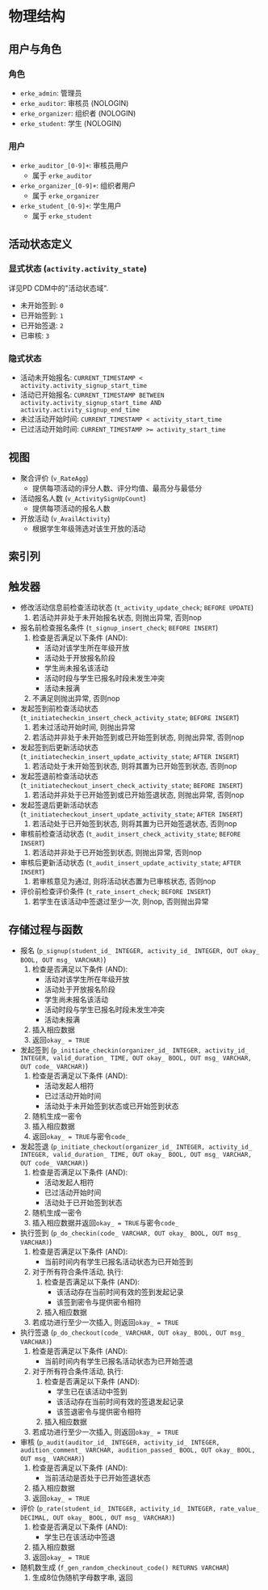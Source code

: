 # 物理结构

## 用户与角色

### 角色

* `erke_admin`: 管理员
* `erke_auditor`: 审核员 (NOLOGIN)
* `erke_organizer`: 组织者 (NOLOGIN)
* `erke_student`: 学生 (NOLOGIN)

### 用户

* `erke_auditor_[0-9]+`: 审核员用户
  * 属于 `erke_auditor`
* `erke_organizer_[0-9]+`: 组织者用户
  * 属于 `erke_organizer`
* `erke_student_[0-9]+`:  学生用户
  * 属于 `erke_student`

## 活动状态定义

### 显式状态 (`activity.activity_state`)

详见PD CDM中的"活动状态域".

* 未开始签到: `0`
* 已开始签到: `1`
* 已开始签退: `2`
* 已审核: `3`

### 隐式状态

* 活动未开始报名: `CURRENT_TIMESTAMP < activity.activity_signup_start_time`
* 活动已开始报名: `CURRENT_TIMESTAMP BETWEEN activity.activity_signup_start_time AND activity.activity_signup_end_time`
* 未过活动开始时间: `CURRENT_TIMESTAMP < activity_start_time`
* 已过活动开始时间: `CURRENT_TIMESTAMP >= activity_start_time`

## 视图

* 聚合评价 (`v_RateAgg`)
  * 提供每项活动的评分人数、评分均值、最高分与最低分
* 活动报名人数 (`v_ActivitySignUpCount`)
  * 提供每项活动的报名人数
* 开放活动 (`v_AvailActivity`)
  * 根据学生年级筛选对该生开放的活动

## 索引列

## 触发器

* 修改活动信息前检查活动状态 (`t_activity_update_check`; `BEFORE UPDATE`)
  1. 若活动并非处于未开始报名状态, 则抛出异常, 否则nop
* 报名前检查报名条件 (`t_signup_insert_check`; `BEFORE INSERT`)
  1. 检查是否满足以下条件 (AND):
     * 活动对该学生所在年级开放
     * 活动处于开放报名阶段
     * 学生尚未报名该活动
     * 活动时段与学生已报名时段未发生冲突
     * 活动未报满
  2. 不满足则抛出异常, 否则nop
* 发起签到前检查活动状态 (`t_initiatecheckin_insert_check_activity_state`; `BEFORE INSERT`)
  1. 若未过活动开始时间, 则抛出异常
  2. 若活动并非处于未开始签到或已开始签到状态, 则抛出异常, 否则nop
* 发起签到后更新活动状态 (`t_initiatecheckin_insert_update_activity_state`; `AFTER INSERT`)
  1. 若活动处于未开始签到状态, 则将其置为已开始签到状态, 否则nop
* 发起签退前检查活动状态 (`t_initiatecheckout_insert_check_activity_state`; `BEFORE INSERT`)
  1. 若活动并非处于已开始签到或已开始签退状态, 则抛出异常, 否则nop
* 发起签退后更新活动状态 (`t_initiatecheckout_insert_update_activity_state`; `AFTER INSERT`)
  1. 若活动处于已开始签到状态, 则将其置为已开始签退状态, 否则nop
* 审核前检查活动状态 (`t_audit_insert_check_activity_state`; `BEFORE INSERT`)
  1. 若活动并非处于已开始签到状态, 则抛出异常, 否则nop
* 审核后更新活动状态 (`t_audit_insert_update_activity_state`; `AFTER INSERT`)
  1. 若审核意见为通过, 则将活动状态置为已审核状态, 否则nop
* 评价前检查评价条件 (`t_rate_insert_check`; `BEFORE INSERT`)
  1. 若学生在该活动中签退过至少一次, 则nop, 否则抛出异常

## 存储过程与函数

* 报名 (`p_signup(student_id_ INTEGER, activity_id_ INTEGER, OUT okay_ BOOL, OUT msg_ VARCHAR)`)
  1. 检查是否满足以下条件 (AND):
     * 活动对该学生所在年级开放
     * 活动处于开放报名阶段
     * 学生尚未报名该活动
     * 活动时段与学生已报名时段未发生冲突
     * 活动未报满
  2. 插入相应数据
  3. 返回`okay_ = TRUE`
* 发起签到 (`p_initiate_checkin(organizer_id_ INTEGER, activity_id_ INTEGER, valid_duration_ TIME, OUT okay_ BOOL, OUT msg_ VARCHAR, OUT code_ VARCHAR)`)
  1. 检查是否满足以下条件 (AND):
     * 活动发起人相符
     * 已过活动开始时间
     * 活动处于未开始签到状态或已开始签到状态
  2. 随机生成一密令
  3. 插入相应数据
  4. 返回`okay_ = TRUE`与密令`code_`
* 发起签退 (`p_initiate_checkout(organizer_id_ INTEGER, activity_id_ INTEGER, valid_duration_ TIME, OUT okay_ BOOL, OUT msg_ VARCHAR, OUT code_ VARCHAR)`)
  1. 检查是否满足以下条件 (AND):
     * 活动发起人相符
     * 已过活动开始时间
     * 活动处于已开始签到状态
  2. 随机生成一密令
  3. 插入相应数据并返回`okay_ = TRUE`与密令`code_`
* 执行签到 (`p_do_checkin(code_ VARCHAR, OUT okay_ BOOL, OUT msg_ VARCHAR)`)
  1. 检查是否满足以下条件 (AND):
     * 当前时间内有学生已报名活动状态为已开始签到
  2. 对于所有符合条件活动, 执行:
     1. 检查是否满足以下条件 (AND):
        * 该活动存在当前时间有效的签到发起记录
        * 该签到密令与提供密令相符
     2. 插入相应数据
  3. 若成功进行至少一次插入, 则返回`okay_ = TRUE`
* 执行签退 (`p_do_checkout(code_ VARCHAR, OUT okay_ BOOL, OUT msg_ VARCHAR)`)
  1. 检查是否满足以下条件 (AND):
     * 当前时间内有学生已报名活动状态为已开始签退
  2. 对于所有符合条件活动, 执行:
     1. 检查是否满足以下条件 (AND):
        * 学生已在该活动中签到
        * 该活动存在当前时间有效的签退发起记录
        * 该签退密令与提供密令相符
     2. 插入相应数据
  3. 若成功进行至少一次插入, 则返回`okay_ = TRUE`
* 审核 (`p_audit(auditor_id_ INTEGER, activity_id_ INTEGER, audition_comment_ VARCHAR, audition_passed_ BOOL, OUT okay_ BOOL, OUT msg_ VARCHAR)`)
  1. 检查是否满足以下条件 (AND):
     * 当前活动是否处于已开始签退状态
  2. 插入相应数据
  3. 返回`okay_ = TRUE`
* 评价 (`p_rate(student_id_ INTEGER, activity_id_ INTEGER, rate_value_ DECIMAL, OUT okay_ BOOL, OUT msg_ VARCHAR)`)
  1. 检查是否满足以下条件 (AND):
     * 学生已在该活动中签退
  2. 插入相应数据
  3. 返回`okay_ = TRUE`
* 随机数生成 (`f_gen_random_checkinout_code() RETURNS VARCHAR`)
  1. 生成8位伪随机字母数字串, 返回
